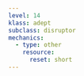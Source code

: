 ```yaml
---
level: 14
klass: adept
subclass: disruptor
mechanics:
  - type: other
    resource:
      reset: short
---
```

